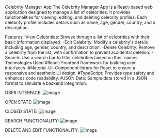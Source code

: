Celebrity Manager App
The Celebrity Manager App is a React-based web application designed to manage a list of celebrities. It provides functionalities for viewing, editing, and deleting celebrity profiles. Each celebrity profile includes details such as name, age, gender, country, and a description.

Features
-View Celebrities: Browse through a list of celebrities with their basic information displayed.
-Edit Celebrity: Modify a celebrity's details including age, gender, country, and description.
-Delete Celebrity: Remove a celebrity from the list, with confirmation to prevent accidental deletion.
-Search: Use a search bar to filter celebrities based on their names.
Technologies Used
#React: Frontend framework for building user interfaces.
#Material-UI: Component library for React to ensure a responsive and aesthetic UI design.
#TypeScript: Provides type safety and enhances code readability.
#JSON Data: Sample data stored in a JSON format to simulate a backend integration.

USER INTERFACE:
![image](https://github.com/Hiya-Jayaswal/FE-ASSESSMENT/assets/121180156/704f3bf9-9244-4bb9-a1df-8bda8e424986)

OPEN STATE:
![image](https://github.com/Hiya-Jayaswal/FE-ASSESSMENT/assets/121180156/f3a743f2-bb3a-4602-aa40-3b5751255f55)

CLOSED STATE:
![image](https://github.com/Hiya-Jayaswal/FE-ASSESSMENT/assets/121180156/9ac1cc51-31af-4f8f-8344-6ee4a4ef55d8)

SEARCH FUNCTIONALITY:
![image](https://github.com/Hiya-Jayaswal/FE-ASSESSMENT/assets/121180156/65f49947-b5b2-4ffe-b880-6f06b74512ec)

DELETE AND EDIT FUNCTIONALITY:
![image](https://github.com/Hiya-Jayaswal/FE-ASSESSMENT/assets/121180156/87f196ec-6c0a-41b7-a8fa-33b7e36cd541)







